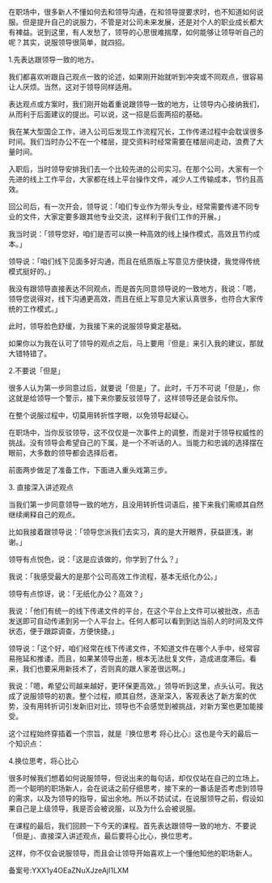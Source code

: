 在职场中，很多新人不懂如何去和领导沟通，在和领导提要求时，也不知道如何说服。但是提升自己的说服力，不管是对公司未来发展，还是对个人的职业成长都大有裨益。说到这里，有人发愁了，领导的心思很难揣摩，如何能够让领导听自己的呢？其实，说服领导很简单，就四招。

1.先表达跟领导一致的地方。

我们都喜欢听跟自己观点一致的论述，如果刚开始就听到冲突或不同观点，很容易让人厌烦。当然，这对于领导同样适用。

表达观点或方案时，我们刚开始着重说跟领导一致的地方，让领导内心接纳我们，从而利于后面建议的提出。可以说，这一招是后面两招的基础。

我在某大型国企工作，进入公司后发现工作流程冗长，工作传递过程中会耽误很多时间。我们当时办公不在一个楼层，提交资料时经常需要在楼层间走动，浪费了大量时间。

入职后，当时领导安排我们去一个比较先进的公司实习。在那个公司，大家有一个先进的线上工作平台，大家都在线上平台操作文件，减少人工传输成本，节约且高效。

回公司后，有一次开会，领导说：「咱们专业作为带头专业，经常需要传递不同专业的文件，大家定要多跟其他专业交流，这样利于我们工作的开展。」

我当时说：「领导您好，咱们是否可以换一种高效的线上操作模式，高效且节约成本。」

领导说：「咱们线下见面多好沟通，而且在纸质版上写意见方便快捷，我觉得传统模式挺好的。」

我没有跟领导直接表达不同观点，而是首先同意领导说的一致地方，我说：「嗯，领导您说得对，线下沟通更高效，而且在纸上写意见大家认真很多，也符合大家传统的工作模式。」

此时，领导脸色舒缓，为我接下来的说服领导奠定基础。

如果你以为我在认可了领导的观点之后，马上要用『但是』来引入我的建议，那就大错特错了。

2.不要说「但是」

很多人认为第一步同意过后，就要说「但是」了。此时，千万不可说「但是」，你这就是给领导一个警示，接下来你要反驳领导了，这样领导还是会驳斥你。

在整个说服过程中，切莫用转折性字眼，以免领导起疑心。

在职场中，当你反驳领导，这不仅仅是一次事件上的调整，而是对于领导权威性的挑战。没有领导会希望自己的下属，是一个不听话的人。当能力和忠诚的选择摆在眼前，大多数的领导都会选择后者。

前面两步做足了准备工作，下面进入重头戏第三步。

3\. 直接深入讲述观点

当我们第一步同意领导一致的地方，且没用转折性词语后，接下来我们需顺其自然继续阐释自己的观点。

比如我接着跟领导说：「领导您派我们去实习，真的是大开眼界，获益匪浅，谢谢。」

领导有点悦色，说：「这是应该做的，你学到了什么？」

我说：「我感受最大的是那个公司高效工作流程，基本无纸化办公。」

领导有点惊讶，说：「无纸化办公？高效？」

我说：「他们有统一的线下传递文件的平台，在这个平台上文件可以被批改，点击发送即可自动传递到另一个人平台上。任何人都可以看到到达当前人的时间及文件状态，便于跟踪调查，方便快捷。」

领导说：「这个好，咱们经常在线下传递文件，不知道文件在哪个人手中，经常容易拖延和推诿。而且，如果某领导出差，根本无法批复文件，造成进度滞后。看来，我们也要采用新技术了，否则真的跟人家差很远啊。」

我说：「嗯，希望公司越来越好，更环保更高效。」领导听到这里，点头认可。我达成了说服领导的初衷。整个过程，顺其自然，逐渐深入，客观表达了新方案的优势，没有用转折词引发新旧对比，领导也不会感觉到被挑战，对新方案也更加能接受。

这个过程始终穿插着一个宗旨，就是『换位思考 将心比心』这也是今天的最后一个知识点：

4.换位思考，将心比心

很多时候我们想着如何说服领导，但说出来的每句话，却仅仅站在自己的立场上。而一个聪明的职场新人，会在说话之前仔细思考，接下来的一番话是否考虑到领导的需求，以及为领导的指导，留出余地。所以不妨试试，在说服领导之前，假设如果自己是上级领导，我是否会被说服，以及为什么会被说服。

在课程的最后，我们回顾一下今天的课程。首先表达跟领导一致的地方、不要说「但是」、直接深入讲述观点，最后要将心比心，换位思考。

这样，你不仅会说服领导，而且会让领导开始喜欢上一个懂他知他的职场新人。

备案号:YXX1y4OEaZNuXJzeAjI1LXM